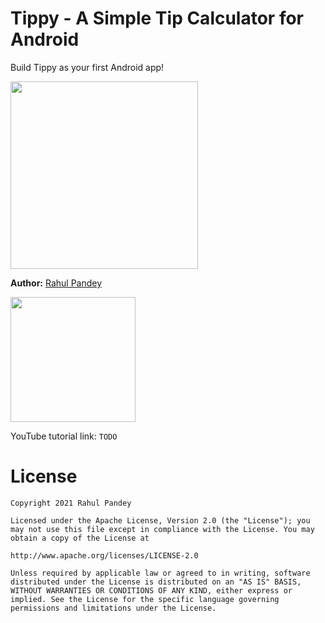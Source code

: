 # Tippy - A Simple Tip Calculator for Android

Build Tippy as your first Android app!

<img src="https://raw.githubusercontent.com/rpandey1234/AndroidTippy/main/framed1.png" width="300">

**Author:** [Rahul Pandey](https://www.youtube.com/rpandey1234)

<a href='https://play.google.com/store/apps/details?id=com.rkpandey.tipcalculator'><img width="200px" src='https://play.google.com/intl/en_us/badges/static/images/badges/en_badge_web_generic.png' /></a>

YouTube tutorial link: `TODO`

# License

    Copyright 2021 Rahul Pandey

    Licensed under the Apache License, Version 2.0 (the "License"); you may not use this file except in compliance with the License. You may obtain a copy of the License at

    http://www.apache.org/licenses/LICENSE-2.0

    Unless required by applicable law or agreed to in writing, software distributed under the License is distributed on an "AS IS" BASIS, WITHOUT WARRANTIES OR CONDITIONS OF ANY KIND, either express or implied. See the License for the specific language governing permissions and limitations under the License.
